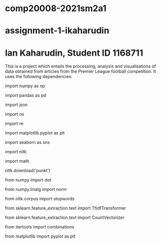 # comp20008-2021sm2a1
# assignment-1-ikaharudin
# Ian Kaharudin, Student ID 1168711


This is a project which entails the processing, analysis and visualisations of data obtained from articles from the Premier League football competition. It uses the following dependencies:

import numpy as np

import pandas as pd

import json

import os

import re

import matplotlib.pyplot as plt

import seaborn as sns

import nltk

import math

nltk.download('punkt')

from numpy import dot

from numpy.linalg import norm

from nltk.corpus import stopwords

from sklearn.feature_extraction.text import TfidfTransformer

from sklearn.feature_extraction.text import CountVectorizer

from itertools import combinations

from matplotlib import pyplot as plt



